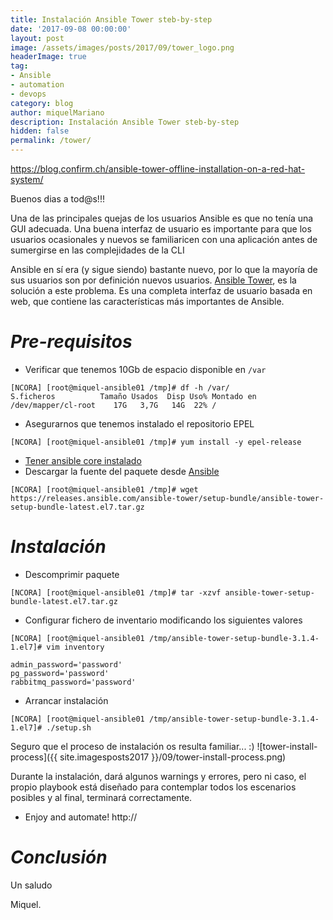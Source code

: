 ```yaml
---
title: Instalación Ansible Tower steb-by-step
date: '2017-09-08 00:00:00'
layout: post
image: /assets/images/posts/2017/09/tower_logo.png
headerImage: true
tag:
- Ansible
- automation
- devops
category: blog
author: miquelMariano
description: Instalación Ansible Tower steb-by-step
hidden: false
permalink: /tower/
---
```


https://blog.confirm.ch/ansible-tower-offline-installation-on-a-red-hat-system/


Buenos dias a tod@s!!!

Una de las principales quejas de los usuarios Ansible es que no tenía una GUI adecuada. Una buena interfaz de usuario es importante para que los usuarios ocasionales y nuevos se familiaricen con una aplicación antes de sumergirse en las complejidades de la CLI

Ansible en sí era (y sigue siendo) bastante nuevo, por lo que la mayoría de sus usuarios son por definición nuevos usuarios. [Ansible Tower](https://www.ansible.com/tower), es la solución a este problema. Es una completa interfaz de usuario basada en web, que contiene las características más importantes de Ansible.

# *Pre-requisitos*

+ Verificar que tenemos 10Gb de espacio disponible en `/var`

```
[NCORA] [root@miquel-ansible01 /tmp]# df -h /var/
S.ficheros          Tamaño Usados  Disp Uso% Montado en
/dev/mapper/cl-root    17G   3,7G   14G  22% /
```

+ Asegurarnos que tenemos instalado el repositorio EPEL

```
[NCORA] [root@miquel-ansible01 /tmp]# yum install -y epel-release
```

+ [Tener ansible core instalado](https://miquelmariano.github.io/2017/01/ansible-for-dummies/)
+ Descargar la fuente del paquete desde [Ansible](https://releases.ansible.com/ansible-tower/setup-bundle/)

```
[NCORA] [root@miquel-ansible01 /tmp]# wget https://releases.ansible.com/ansible-tower/setup-bundle/ansible-tower-setup-bundle-latest.el7.tar.gz
```

# *Instalación*

+ Descomprimir paquete

```
[NCORA] [root@miquel-ansible01 /tmp]# tar -xzvf ansible-tower-setup-bundle-latest.el7.tar.gz
```

+ Configurar fichero de inventario modificando los siguientes valores

```
[NCORA] [root@miquel-ansible01 /tmp/ansible-tower-setup-bundle-3.1.4-1.el7]# vim inventory
```
```
admin_password='password'
pg_password='password'
rabbitmq_password='password'
```

+ Arrancar instalación

```
[NCORA] [root@miquel-ansible01 /tmp/ansible-tower-setup-bundle-3.1.4-1.el7]# ./setup.sh
```

Seguro que el proceso de instalación os resulta familiar... :)
![tower-install-process]({{ site.imagesposts2017 }}/09/tower-install-process.png)

Durante la instalación, dará algunos warnings y errores, pero ni caso, el propio playbook está diseñado para contemplar todos los escenarios posibles y al final, terminará correctamente.

+ Enjoy and automate!
http://<hostname>

# *Conclusión*



Un saludo

Miquel.
